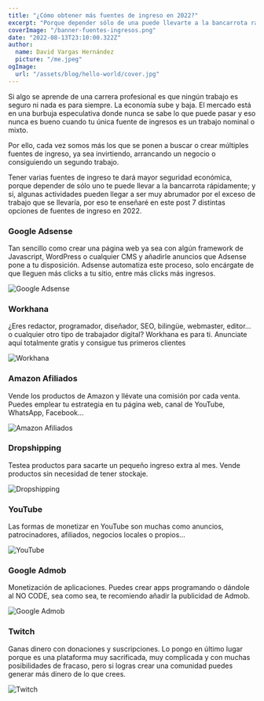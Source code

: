 ```yaml
---
title: "¿Cómo obtener más fuentes de ingreso en 2022?"
excerpt: "Porque depender sólo de una puede llevarte a la bancarrota rápidamente te enseñaré como generar 7 fuentes de ingreso distintas en 2022."
coverImage: "/banner-fuentes-ingresos.png"
date: "2022-08-13T23:10:00.322Z"
author:
  name: David Vargas Hernández
  picture: "/me.jpeg"
ogImage:
  url: "/assets/blog/hello-world/cover.jpg"
---
```


Si algo se aprende de una carrera profesional es que ningún trabajo es seguro ni nada es para siempre. La economía sube y baja. El mercado está en una burbuja especulativa donde nunca se sabe lo que puede pasar y eso nunca es bueno cuando tu única fuente de ingresos es un trabajo nominal o mixto.

Por ello, cada vez somos más los que se ponen a buscar o crear múltiples fuentes de ingreso, ya sea invirtiendo, arrancando un negocio o consiguiendo un segundo trabajo.

Tener varias fuentes de ingreso te dará mayor seguridad económica, porque depender de sólo uno te puede llevar a la bancarrota rápidamente; y si, algunas actividades pueden llegar a ser muy abrumador por el exceso de trabajo que se llevaría, por eso te enseñaré en este post 7 distintas opciones de fuentes de ingreso en 2022.

### Google Adsense

Tan sencillo como crear una página web ya sea con algún framework de Javascript, WordPress o cualquier CMS y añadirle anuncios que Adsense pone a tu disposición. Adsense automatiza este proceso, solo encárgate de que lleguen más clicks a tu sitio, entre más clicks más ingresos.

![Google Adsense](/google-adsense.png)

### Workhana

¿Eres redactor, programador, diseñador, SEO, bilingüe, webmaster, editor… o cualquier otro tipo de trabajador digital? Workhana es para ti. Anunciate aquí totalmente gratis y consigue tus primeros clientes

![Workhana](/workhana.png)

### Amazon Afiliados

Vende los productos de Amazon y llévate una comisión por cada venta. Puedes emplear tu estrategia en tu página web, canal de YouTube, WhatsApp, Facebook…

![Amazon Afiliados](/amazon.png)

### Dropshipping

Testea productos para sacarte un pequeño ingreso extra al mes.
Vende productos sin necesidad de tener stockaje.

![Dropshipping](/dropshipping.png)

### YouTube

Las formas de monetizar en YouTube son muchas como anuncios, patrocinadores, afiliados, negocios locales o propios…

![YouTube](/youtube.png)

### Google Admob

Monetización de aplicaciones.
Puedes crear apps programando o dándole al NO CODE, sea como sea, te recomiendo añadir la publicidad de Admob.

![Google Admob](/google-admob.png)

### Twitch

Ganas dinero con donaciones y suscripciones.
Lo pongo en último lugar porque es una plataforma muy sacrificada, muy complicada y con muchas posibilidades de fracaso, pero si logras crear una comunidad puedes generar más dinero de lo que crees.

![Twitch](/twitch.png)
